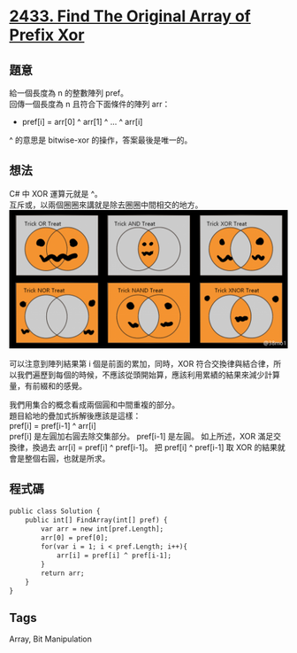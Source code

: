 # [2433. Find The Original Array of Prefix Xor](https://leetcode.com/problems/find-the-original-array-of-prefix-xor/?envType=daily-question&envId=2023-10-31)

## 題意

給一個長度為 n 的整數陣列 pref。  
回傳一個長度為 n 且符合下面條件的陣列 arr：

- pref[i] = arr[0] ^ arr[1] ^ ... ^ arr[i]

^ 的意思是 bitwise-xor 的操作，答案最後是唯一的。

## 想法

C# 中 XOR 運算元就是 ^。  
互斥或，以兩個圈圈來講就是除去圈圈中間相交的地方。  
![可愛南瓜](./img/2433_1.png)

可以注意到陣列結果第 i 個是前面的累加，同時，XOR 符合交換律與結合律，所以我們遍歷到每個的時候，不應該從頭開始算，應該利用累績的結果來減少計算量，有前綴和的感覺。

我們用集合的概念看成兩個圓和中間重複的部分。  
題目給地的疊加式拆解後應該是這樣：  
pref[i] = pref[i-1] ^ arr[i]  
pref[i] 是左圓加右圓去除交集部分。
pref[i-1] 是左圓。
如上所述，XOR 滿足交換律，換過去 arr[i] = pref[i] ^ pref[i-1]。
把 pref[i] ^ pref[i-1] 取 XOR 的結果就會是整個右圓，也就是所求。

## 程式碼

```
public class Solution {
    public int[] FindArray(int[] pref) {
        var arr = new int[pref.Length];
        arr[0] = pref[0];
        for(var i = 1; i < pref.Length; i++){
            arr[i] = pref[i] ^ pref[i-1];
        }
        return arr;
    }
}
```

## Tags

Array, Bit Manipulation
